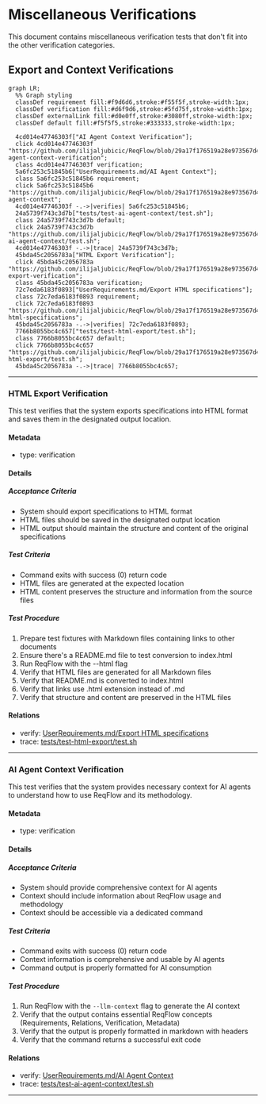 # Miscellaneous Verifications

This document contains miscellaneous verification tests that don't fit into the other verification categories.

## Export and Context Verifications
```mermaid
graph LR;
  %% Graph styling
  classDef requirement fill:#f9d6d6,stroke:#f55f5f,stroke-width:1px;
  classDef verification fill:#d6f9d6,stroke:#5fd75f,stroke-width:1px;
  classDef externalLink fill:#d0e0ff,stroke:#3080ff,stroke-width:1px;
  classDef default fill:#f5f5f5,stroke:#333333,stroke-width:1px;

  4cd014e47746303f["AI Agent Context Verification"];
  click 4cd014e47746303f "https://github.com/ilijaljubicic/ReqFlow/blob/29a17f176519a28e973567d4102beb95f41075ed/specifications/Verifications/Misc.md#ai-agent-context-verification";
  class 4cd014e47746303f verification;
  5a6fc253c51845b6["UserRequirements.md/AI Agent Context"];
  class 5a6fc253c51845b6 requirement;
  click 5a6fc253c51845b6 "https://github.com/ilijaljubicic/ReqFlow/blob/29a17f176519a28e973567d4102beb95f41075ed/specifications/UserRequirements.md#ai-agent-context";
  4cd014e47746303f -.->|verifies| 5a6fc253c51845b6;
  24a5739f743c3d7b["tests/test-ai-agent-context/test.sh"];
  class 24a5739f743c3d7b default;
  click 24a5739f743c3d7b "https://github.com/ilijaljubicic/ReqFlow/blob/29a17f176519a28e973567d4102beb95f41075ed/tests/test-ai-agent-context/test.sh";
  4cd014e47746303f -.->|trace| 24a5739f743c3d7b;
  45bda45c2056783a["HTML Export Verification"];
  click 45bda45c2056783a "https://github.com/ilijaljubicic/ReqFlow/blob/29a17f176519a28e973567d4102beb95f41075ed/specifications/Verifications/Misc.md#html-export-verification";
  class 45bda45c2056783a verification;
  72c7eda6183f0893["UserRequirements.md/Export HTML specifications"];
  class 72c7eda6183f0893 requirement;
  click 72c7eda6183f0893 "https://github.com/ilijaljubicic/ReqFlow/blob/29a17f176519a28e973567d4102beb95f41075ed/specifications/UserRequirements.md#export-html-specifications";
  45bda45c2056783a -.->|verifies| 72c7eda6183f0893;
  7766b8055bc4c657["tests/test-html-export/test.sh"];
  class 7766b8055bc4c657 default;
  click 7766b8055bc4c657 "https://github.com/ilijaljubicic/ReqFlow/blob/29a17f176519a28e973567d4102beb95f41075ed/tests/test-html-export/test.sh";
  45bda45c2056783a -.->|trace| 7766b8055bc4c657;
```

---

### HTML Export Verification

This test verifies that the system exports specifications into HTML format and saves them in the designated output location.

#### Metadata
  * type: verification

#### Details

##### Acceptance Criteria
- System should export specifications to HTML format
- HTML files should be saved in the designated output location
- HTML output should maintain the structure and content of the original specifications

##### Test Criteria
- Command exits with success (0) return code
- HTML files are generated at the expected location
- HTML content preserves the structure and information from the source files

##### Test Procedure
1. Prepare test fixtures with Markdown files containing links to other documents
2. Ensure there's a README.md file to test conversion to index.html
3. Run ReqFlow with the --html flag
4. Verify that HTML files are generated for all Markdown files
5. Verify that README.md is converted to index.html
6. Verify that links use .html extension instead of .md
7. Verify that structure and content are preserved in the HTML files

#### Relations
  * verify: [UserRequirements.md/Export HTML specifications](../UserRequirements.md#export-html-specifications)
  * trace: [tests/test-html-export/test.sh](../../tests/test-html-export/test.sh)

---

### AI Agent Context Verification

This test verifies that the system provides necessary context for AI agents to understand how to use ReqFlow and its methodology.

#### Metadata
  * type: verification

#### Details

##### Acceptance Criteria
- System should provide comprehensive context for AI agents
- Context should include information about ReqFlow usage and methodology
- Context should be accessible via a dedicated command

##### Test Criteria
- Command exits with success (0) return code
- Context information is comprehensive and usable by AI agents
- Command output is properly formatted for AI consumption

##### Test Procedure
1. Run ReqFlow with the `--llm-context` flag to generate the AI context
2. Verify that the output contains essential ReqFlow concepts (Requirements, Relations, Verification, Metadata)
3. Verify that the output is properly formatted in markdown with headers
4. Verify that the command returns a successful exit code

#### Relations
  * verify: [UserRequirements.md/AI Agent Context](../UserRequirements.md#ai-agent-context)
  * trace: [tests/test-ai-agent-context/test.sh](../../tests/test-ai-agent-context/test.sh)

---
